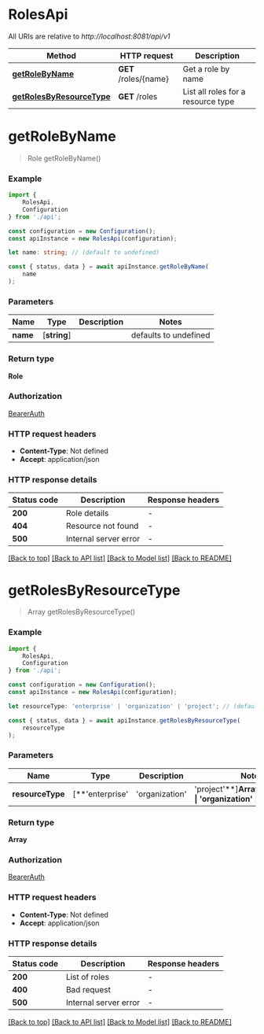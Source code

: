 # RolesApi

All URIs are relative to *http://localhost:8081/api/v1*

|Method | HTTP request | Description|
|------------- | ------------- | -------------|
|[**getRoleByName**](#getrolebyname) | **GET** /roles/{name} | Get a role by name|
|[**getRolesByResourceType**](#getrolesbyresourcetype) | **GET** /roles | List all roles for a resource type|

# **getRoleByName**
> Role getRoleByName()


### Example

```typescript
import {
    RolesApi,
    Configuration
} from './api';

const configuration = new Configuration();
const apiInstance = new RolesApi(configuration);

let name: string; // (default to undefined)

const { status, data } = await apiInstance.getRoleByName(
    name
);
```

### Parameters

|Name | Type | Description  | Notes|
|------------- | ------------- | ------------- | -------------|
| **name** | [**string**] |  | defaults to undefined|


### Return type

**Role**

### Authorization

[BearerAuth](../README.md#BearerAuth)

### HTTP request headers

 - **Content-Type**: Not defined
 - **Accept**: application/json


### HTTP response details
| Status code | Description | Response headers |
|-------------|-------------|------------------|
|**200** | Role details |  -  |
|**404** | Resource not found |  -  |
|**500** | Internal server error |  -  |

[[Back to top]](#) [[Back to API list]](../README.md#documentation-for-api-endpoints) [[Back to Model list]](../README.md#documentation-for-models) [[Back to README]](../README.md)

# **getRolesByResourceType**
> Array<Role> getRolesByResourceType()


### Example

```typescript
import {
    RolesApi,
    Configuration
} from './api';

const configuration = new Configuration();
const apiInstance = new RolesApi(configuration);

let resourceType: 'enterprise' | 'organization' | 'project'; // (default to undefined)

const { status, data } = await apiInstance.getRolesByResourceType(
    resourceType
);
```

### Parameters

|Name | Type | Description  | Notes|
|------------- | ------------- | ------------- | -------------|
| **resourceType** | [**&#39;enterprise&#39; | &#39;organization&#39; | &#39;project&#39;**]**Array<&#39;enterprise&#39; &#124; &#39;organization&#39; &#124; &#39;project&#39;>** |  | defaults to undefined|


### Return type

**Array<Role>**

### Authorization

[BearerAuth](../README.md#BearerAuth)

### HTTP request headers

 - **Content-Type**: Not defined
 - **Accept**: application/json


### HTTP response details
| Status code | Description | Response headers |
|-------------|-------------|------------------|
|**200** | List of roles |  -  |
|**400** | Bad request |  -  |
|**500** | Internal server error |  -  |

[[Back to top]](#) [[Back to API list]](../README.md#documentation-for-api-endpoints) [[Back to Model list]](../README.md#documentation-for-models) [[Back to README]](../README.md)

